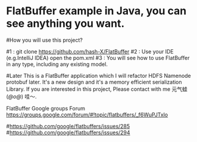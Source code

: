 # FlatBuffer example in Java, you can see anything you want.

#How you will use this project?

#1 : git clone https://github.com/hash-X/FlatBuffer
#2 : Use your IDE (e.g.IntelliJ IDEA) open the pom.xml
#3 : You will see how to use FlatBuffer in any type, including any existing model.

#Later
This is a FlatBuffer application which I will refactor HDFS Namenode protobuf later. It's a new design and it's a memory efficient serialization Library. If you are interested in this project, Please contact with me 元气蛙(*@ο@*) 哇～.

FlatBuffer Google groups Forum
https://groups.google.com/forum/#!topic/flatbuffers/_f6WuPJTxlo

#https://github.com/google/flatbuffers/issues/285
#https://github.com/google/flatbuffers/issues/294
